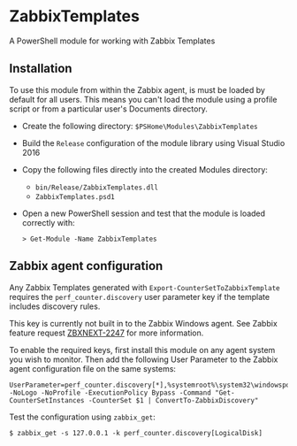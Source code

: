 # ZabbixTemplates

A PowerShell module for working with Zabbix Templates

## Installation

To use this module from within the Zabbix agent, is must be loaded by default
for all users. This means you can't load the module using a profile script or
from a particular user's Documents directory.

* Create the following directory:
  `$PSHome\Modules\ZabbixTemplates`
* Build the `Release` configuration of the module library using
  Visual Studio 2016
* Copy the following files directly into the created Modules directory:

  * `bin/Release/ZabbixTemplates.dll`
  * `ZabbixTemplates.psd1`

* Open a new PowerShell session and test that the module is loaded correctly
  with:

      > Get-Module -Name ZabbixTemplates


## Zabbix agent configuration

Any Zabbix Templates generated with `Export-CounterSetToZabbixTemplate` requires
the `perf_counter.discovery` user parameter key if the template includes
discovery rules.

This key is currently not built in to the Zabbix Windows agent. See Zabbix
feature request [ZBXNEXT-2247](https://support.zabbix.com/browse/ZBXNEXT-2247)
for more information.

To enable the required keys, first install this module on any agent system
you wish to monitor. Then add the following User Parameter to the Zabbix agent
configuration file on the same systems:

	UserParameter=perf_counter.discovery[*],%systemroot%\system32\windowspowershell\v1.0\powershell.exe -NoLogo -NoProfile -ExecutionPolicy Bypass -Command "Get-CounterSetInstances -CounterSet $1 | ConvertTo-ZabbixDiscovery"


Test the configuration using `zabbix_get`:

	$ zabbix_get -s 127.0.0.1 -k perf_counter.discovery[LogicalDisk]

